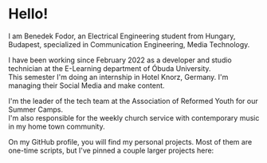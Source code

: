 # Hello!

I am Benedek Fodor, an Electrical Engineering student from Hungary, Budapest, specialized in Communication Engineering, Media Technology.

I have been working since February 2022 as a developer and studio technician at the E-Learning department of Óbuda University.\
This semester I'm doing an internship in Hotel Knorz, Germany. I'm managing their Social Media and make content.

I'm the leader of the tech team at the Association of Reformed Youth for our Summer Camps.\
I'm also responsible for the weekly church service with contemporary music in my home town community.

On my GitHub profile, you will find my personal projects. Most of them are one-time scripts, but I've pinned a couple larger projects here:
